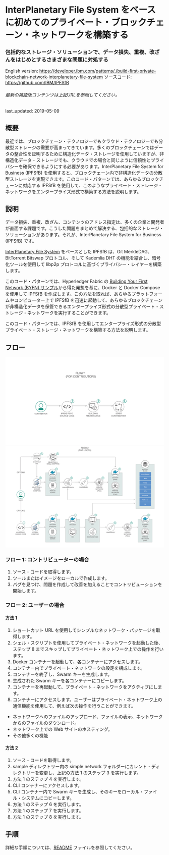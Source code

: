 # InterPlanetary File System をベースに初めてのプライベート・ブロックチェーン・ネットワークを構築する

### 包括的なストレージ・ソリューションで、データ損失、重複、改ざんをはじめとするさまざまな問題に対処する

English version: https://developer.ibm.com/patterns/./build-first-private-blockchain-network-interplanetary-file-system
  ソースコード: https://github.com/IBM/IPFSfB

###### 最新の英語版コンテンツは上記URLを参照してください。
last_updated: 2019-05-09

 
## 概要

最近では、ブロックチェーン・テクノロジーでもクラウド・テクノロジーでも分散型ストレージの需要が高まってきています。多くのブロックチェーンではデータの整合性を証明するために構造化データ・ストレージを使用していますが、非構造化データ・ストレージでも、クラウドでの場合と同じように信頼性とプライバシーを確保できるようにする必要があります。InterPlanetary File System for Business (IPFSfB) を使用すると、ブロックチェーン内で非構造化データの分散型ストレージを実現できます。このコード・パターンでは、あらゆるブロックチェーンに対応する IPFSfB を使用して、このようなプライベート・ストレージ・ネットワークをエンタープライズ形式で構築する方法を説明します。

## 説明

データ損失、重複、改ざん、コンテンツのアドレス指定は、多くの企業と開発者が直面する課題です。こうした問題をまとめて解決する、包括的なストレージ・ソリューションがあります。それが、InterPlanetary File System for Business (IPFSfB) です。

[InterPlanetary File System](https://ipfs.io) をベースとした IPFSfB は、Git MerkleDAG、BitTorrent Bitswap プロトコル、そして Kademlia DHT の機能を結合し、暗号化ツールを使用して libp2p プロトコルに基づくプライバシー・レイヤーを構築します。

このコード・パターンでは、Hyperledger Fabric の [Building Your First Network (BYFN) サンプル](https://hyperledger-fabric.readthedocs.io/en/release-1.4/build_network.html)から得た発想を基に、Docker と Docker Compose を使用して IPFSfB を作成します。この方法を取れば、あらゆるプラットフォームやコンピューター上で IPFSfB を迅速に起動して、あらゆるブロックチェーンが非構造化データを保管できるエンタープライズ形式の分散型プライベート・ストレージ・ネットワークを実行することができます。

このコード・パターンでは、IPFSfB を使用してエンタープライズ形式の分散型プライベート・ストレージ・ネットワークを構築する方法を説明します。

## フロー

![フロー 1](./images/flow1-v1.png)
![フロー 2](./images/flow2-v3.png)

### フロー 1: コントリビューターの場合

1. ソース・コードを取得します。
2. ツールまたはイメージをローカルで作成します。
3. バグを見つけ、問題を作成して改善を加えることでコントリビューションを開始します。

### フロー 2: ユーザーの場合

#### 方法 1

1. ショートカット URL を使用してシンプルなネットワーク・パッケージを取得します。
2. シェル・スクリプトを使用してプライベート・ネットワークを起動した後、ステップ 8 までスキップしてプライベート・ネットワーク上での操作を行います。
3. Docker コンテナーを起動して、各コンテナーにアクセスします。
4. コンテナー内でプライベート・ネットワークの設定を構成します。
5. コンテナーを終了し、Swarm キーを生成します。
6. 生成された Swarm キーを各コンテナーにコピーします。
7. コンテナーを再起動して、プライベート・ネットワークをアクティブにします。
8. コンテナーにアクセスします。ユーザーはプライベート・ネットワーク上の通信機能を使用して、例えば次の操作を行うことができます。
  * ネットワークへのファイルのアップロード、ファイルの表示、ネットワークからのファイルのダウンロード。
  * ネットワーク上での Web サイトのホスティング。
  * その他多くの機能

#### 方法 2

1. ソース・コードを取得します。
2. sample ディレクトリー内の simple network フォルダーにカレント・ディレクトリーを変更し、上記の方法 1 のステップ 3 を実行します。
3. 方法 1 のステップ 4 を実行します。
4. CLI コンテナーにアクセスします。
5. CLI コンテナー内で Swarm キーを生成し、そのキーをローカル・ファイル・システムにコピーします。
6. 方法 1 のステップ 6 を実行します。
7. 方法 1 のステップ 7 を実行します。
8. 方法 1 のステップ 8 を実行します。

## 手順

詳細な手順については、[README](https://github.com/IBM/IPFSfB/blob/master/README.md) ファイルを参照してください。
